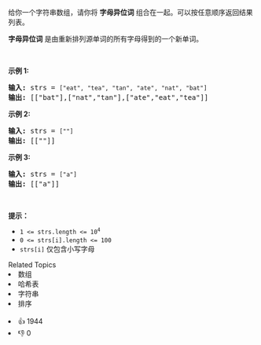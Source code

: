 <p>给你一个字符串数组，请你将 <strong>字母异位词</strong> 组合在一起。可以按任意顺序返回结果列表。</p>

<p><strong>字母异位词</strong> 是由重新排列源单词的所有字母得到的一个新单词。</p>

<p>&nbsp;</p>

<p><strong>示例 1:</strong></p>

<pre>
<strong>输入:</strong> strs = <span><code>["eat", "tea", "tan", "ate", "nat", "bat"]</code></span>
<strong>输出: </strong>[["bat"],["nat","tan"],["ate","eat","tea"]]</pre>

<p><strong>示例 2:</strong></p>

<pre>
<strong>输入:</strong> strs = <span><code>[""]</code></span>
<strong>输出: </strong>[[""]]
</pre>

<p><strong>示例 3:</strong></p>

<pre>
<strong>输入:</strong> strs = <span><code>["a"]</code></span>
<strong>输出: </strong>[["a"]]</pre>

<p>&nbsp;</p>

<p><strong>提示：</strong></p>

<ul> 
 <li><code>1 &lt;= strs.length &lt;= 10<sup>4</sup></code></li> 
 <li><code>0 &lt;= strs[i].length &lt;= 100</code></li> 
 <li><code>strs[i]</code>&nbsp;仅包含小写字母</li> 
</ul>

<div><div>Related Topics</div><div><li>数组</li><li>哈希表</li><li>字符串</li><li>排序</li></div></div><br><div><li>👍 1944</li><li>👎 0</li></div>